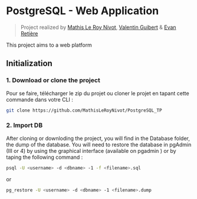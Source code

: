# PostgreSQL - Web Application

> Project realized by [Mathis Le Roy Nivot](https://github.com/MathisLeRoyNivot), [Valentin Guibert](https://github.com/valentingbt) & [Evan Retière](https://github.com/EpicZazaMan)

This project aims to a web platform 

## Initialization 

### 1. Download or clone the project
Pour se faire, télécharger le zip du projet ou cloner le projet en tapant cette commande dans votre CLI :
```bash
git clone https://github.com/MathisLeRoyNivot/PostgreSQL_TP
```
### 2. Import DB 
After cloning or downloding the project, you will find in the Database folder, the dump of the database. You will need to restore the database in pgAdmin (III or 4) by using the graphical interface (available on pgadmin ) or by taping the following command :

```bash
psql -U <username> -d <dbname> -1 -f <filename>.sql
```
or
```bash
pg_restore -U <username> -d <dbname> -1 <filename>.dump
```
